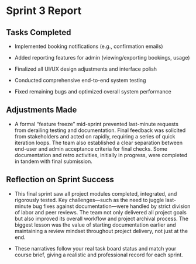 # Sprint 3 Report

## Tasks Completed
- Implemented booking notifications (e.g., confirmation emails)

- Added reporting features for admin (viewing/exporting bookings, usage)

- Finalized all UI/UX design adjustments and interface polish

- Conducted comprehensive end-to-end system testing

- Fixed remaining bugs and optimized overall system performance

## Adjustments Made
- A formal “feature freeze” mid-sprint prevented last-minute requests from derailing testing and documentation. Final feedback was solicited from stakeholders and acted on rapidly, requiring a series of quick iteration loops. The team also established a clear separation between end-user and admin acceptance criteria for final checks. Some documentation and retro activities, initially in progress, were completed in tandem with final submission.

## Reflection on Sprint Success
- This final sprint saw all project modules completed, integrated, and rigorously tested. Key challenges—such as the need to juggle last-minute bug fixes against documentation—were handled by strict division of labor and peer reviews. The team not only delivered all project goals but also improved its overall workflow and project archival process. The biggest lesson was the value of starting documentation earlier and maintaining a review mindset throughout project delivery, not just at the end.

- These narratives follow your real task board status and match your course brief, giving a realistic and professional record for each sprint.
